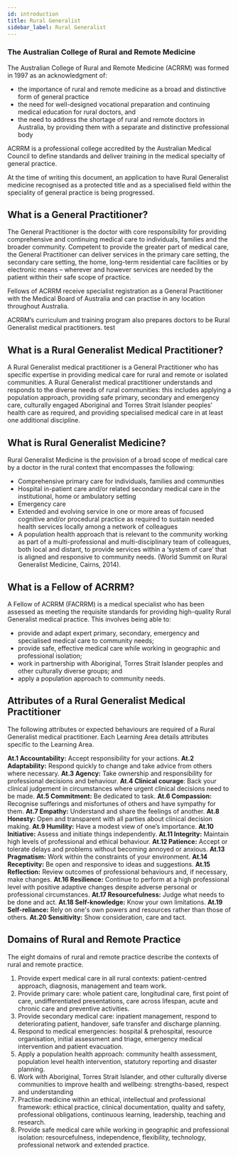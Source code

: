 ```yaml
---
id: introduction
title: Rural Generalist
sidebar_label: Rural Generalist
---
```

### The Australian College of Rural and Remote Medicine

The Australian College of Rural and Remote Medicine (ACRRM) was formed in 1997 as an
acknowledgment of: 

* the importance of rural and remote medicine as a broad and distinctive form of general
  practice
* the need for well-designed vocational preparation and continuing medical education for
  rural doctors, and
* the need to address the shortage of rural and remote doctors in Australia, by providing
  them with a separate and distinctive professional body

ACRRM is a professional college accredited by the Australian Medical Council to define
standards and deliver training in the medical specialty of general practice.

At the time of writing this document, an application to have Rural Generalist medicine
recognised as a protected title and as a specialised field within the speciality of general practice
is being progressed.

## What is a General Practitioner?

The General Practitioner is the doctor with core responsibility for providing comprehensive and
continuing medical care to individuals, families and the broader community. Competent to
provide the greater part of medical care, the General Practitioner can deliver services in the
primary care setting, the secondary care setting, the home, long-term residential care facilities
or by electronic means – wherever and however services are needed by the patient within their
safe scope of practice.

Fellows of ACRRM receive specialist registration as a General Practitioner with the Medical
Board of Australia and can practise in any location throughout Australia.

ACRRM’s curriculum and training program also prepares doctors to be Rural Generalist medical
practitioners. test

## What is a Rural Generalist Medical Practitioner?

A Rural Generalist medical practitioner is a General Practitioner who has specific expertise in
providing medical care for rural and remote or isolated communities. A Rural Generalist medical
practitioner understands and responds to the diverse needs of rural communities: this includes
applying a population approach, providing safe primary, secondary and emergency care,
culturally engaged Aboriginal and Torres Strait Islander peoples’ health care as required, and
providing specialised medical care in at least one additional discipline.

## What is Rural Generalist Medicine?

Rural Generalist Medicine is the provision of a broad scope of medical care by a doctor in the rural context that encompasses the following:

* Comprehensive primary care for individuals, families and communities
* Hospital in-patient care and/or related secondary medical care in the institutional, home
  or ambulatory setting
* Emergency care
* Extended and evolving service in one or more areas of focused cognitive and/or
  procedural practice as required to sustain needed health services locally among a
  network of colleagues
* A population health approach that is relevant to the community working as part of a multi-professional and multi-disciplinary team of colleagues, both
  local and distant, to provide services within a ‘system of care’ that is aligned and
  responsive to community needs. (World Summit on Rural Generalist Medicine, Cairns, 2014).

## What is a Fellow of ACRRM?

A Fellow of ACRRM (FACRRM) is a medical specialist who has been assessed as meeting the
requisite standards for providing high-quality Rural Generalist medical practice.
This involves being able to:

* provide and adapt expert primary, secondary, emergency and specialised medical care
  to community needs;
* provide safe, effective medical care while working in geographic and professional
  isolation;
* work in partnership with Aboriginal, Torres Strait Islander peoples and other culturally
  diverse groups; and
* apply a population approach to community needs.

## Attributes of a Rural Generalist Medical Practitioner

The following attributes or expected behaviours are required of a Rural Generalist medical practitioner. Each Learning Area details attributes specific to the Learning Area. 

**At.1     	Accountability:** Accept responsibility for your actions.
**At.2     	Adaptability:** Respond quickly to change and take advice from others where necessary.
**At.3     	Agency:** Take ownership and responsibility for professional decisions and behaviour.
**At.4     	Clinical courage**: Back your clinical judgement in circumstances where urgent clinical decisions need to    be made.
**At.5     	Commitment:** Be dedicated to task.
**At.6     	Compassion:** Recognise sufferings and misfortunes of others and have sympathy for them.
**At.7     	Empathy:** Understand and share the feelings of another.
**At.8     	Honesty:** Open and transparent with all parties about clinical decision making.
**At.9     	Humility:** Have a modest view of one’s importance.
**At.10     	Initiative:** Assess and initiate things independently.
**At.11     	Integrity:** Maintain high levels of professional and ethical behaviour.
**At.12     	Patience:** Accept or tolerate delays and problems without becoming annoyed or anxious.
**At.13     	Pragmatism:** Work within the constraints of your environment.
**At.14     	Receptivity:** Be open and responsive to ideas and suggestions.
**At.15     	Reflection:** Review outcomes of professional behaviours and, if necessary, make changes.
**At.16     	Resilience:** Continue to perform at a high professional level with positive adaptive changes despite adverse personal or professional circumstances.
**At.17     	Resourcefulness:** Judge what needs to be done and act. 
**At.18     	Self-knowledge:** Know your own limitations.
**At.19     	Self-reliance:** Rely on one's own powers and resources rather than those of others.
**At.20     	Sensitivity:** Show consideration, care and tact.

## Domains of Rural and Remote Practice

The eight domains of rural and remote practice describe the contexts of rural and remote
practice.

1. Provide expert medical care in all rural contexts: patient-centred approach, diagnosis,
   management and team work.
2. Provide primary care: whole patient care, longitudinal care, first point of care,
   undifferentiated presentations, care across lifespan, acute and chronic care and
   preventive activities.
3. Provide secondary medical care: inpatient management, respond to deteriorating
   patient, handover, safe transfer and discharge planning.
4. Respond to medical emergencies: hospital & prehospital, resource organisation, initial
   assessment and triage, emergency medical intervention and patient evacuation.
5. Apply a population health approach: community health assessment, population level
   health intervention, statutory reporting and disaster planning.
6. Work with Aboriginal, Torres Strait Islander, and other culturally diverse communities to
   improve health and wellbeing: strengths-based, respect and understanding
7. Practise medicine within an ethical, intellectual and professional framework: ethical
   practice, clinical documentation, quality and safety, professional obligations, continuous
   learning, leadership, teaching and research.
8. Provide safe medical care while working in geographic and professional isolation:
   resourcefulness, independence, flexibility, technology, professional network and
   extended practice.
